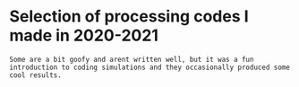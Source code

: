 # Selection of processing codes I made in 2020-2021

	Some are a bit goofy and arent written well, but it was a fun introduction to coding simulations and they occasionally produced some cool results.

